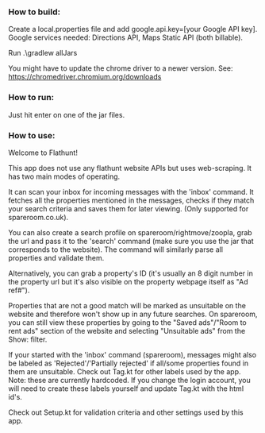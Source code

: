 ### How to build:

Create a local.properties file and add google.api.key=[your Google API key]. 
Google services needed: Directions API, Maps Static API (both billable).

Run .\gradlew allJars

You might have to update the chrome driver to a newer version. See: https://chromedriver.chromium.org/downloads

### How to run:

Just hit enter on one of the jar files.

### How to use:

Welcome to Flathunt!

This app does not use any flathunt website APIs but uses web-scraping.
It has two main modes of operating. 

It can scan your inbox for incoming messages with the 'inbox' command. 
It fetches all the properties mentioned in the messages, checks if they match your search criteria and saves them for later viewing. (Only supported for spareroom.co.uk).

You can also create a search profile on spareroom/rightmove/zoopla, grab the url and pass it to the 'search' command (make sure you use the jar that corresponds to the website). The command will similarly parse all properties and validate them.

Alternatively, you can grab a property's ID (it's usually an 8 digit number in the property url but it's also visible on the property webpage itself as "Ad ref#").

Properties that are not a good match will be marked as unsuitable on the website and therefore won't show up in any future searches. 
On spareroom, you can still view these properties by going to the "Saved ads"/"Room to rent ads" section of the website and selecting "Unsuitable ads" from the Show: filter.

If your started with the 'inbox' command (spareroom), messages might also be labeled as 'Rejected'/'Partially rejected' 
if all/some properties found in them are unsuitable. Check out Tag.kt for other labels used by the app. 
Note: these are currently hardcoded. If you change the login account, you will need to create these labels yourself and update
Tag.kt with the html id's.

Check out Setup.kt for validation criteria and other settings used by this app.